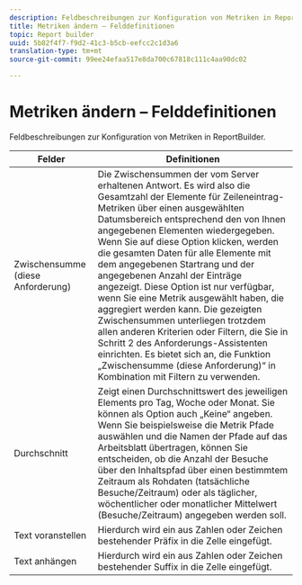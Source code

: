 ```yaml
---
description: Feldbeschreibungen zur Konfiguration von Metriken in ReportBuilder.
title: Metriken ändern – Felddefinitionen
topic: Report builder
uuid: 5b82f4f7-f9d2-41c3-b5cb-eefcc2c1d3a6
translation-type: tm+mt
source-git-commit: 99ee24efaa517e8da700c67818c111c4aa90dc02

---
```



# Metriken ändern – Felddefinitionen

Feldbeschreibungen zur Konfiguration von Metriken in ReportBuilder.

| Felder | Definitionen |
|--- |--- |
| Zwischensumme (diese Anforderung) | Die Zwischensummen der vom Server erhaltenen Antwort. Es wird also die Gesamtzahl der Elemente für Zeileneintrag-Metriken über einen ausgewählten Datumsbereich entsprechend den von Ihnen angegebenen Elementen wiedergegeben. Wenn Sie auf diese Option klicken, werden die gesamten Daten für alle Elemente mit dem angegebenen Startrang und der angegebenen Anzahl der Einträge angezeigt.  Diese Option ist nur verfügbar, wenn Sie eine Metrik ausgewählt haben, die aggregiert werden kann. Die gezeigten Zwischensummen unterliegen trotzdem allen anderen Kriterien oder Filtern, die Sie in Schritt 2 des Anforderungs-Assistenten einrichten. Es bietet sich an, die Funktion „Zwischensumme (diese Anforderung)“ in Kombination mit Filtern zu verwenden. |
| Durchschnitt | Zeigt einen Durchschnittswert des jeweiligen Elements pro Tag, Woche oder Monat. Sie können als Option auch „Keine“ angeben.  Wenn Sie beispielsweise die Metrik Pfade auswählen und die Namen der Pfade auf das Arbeitsblatt übertragen, können Sie entscheiden, ob die Anzahl der Besuche über den Inhaltspfad über einen bestimmtem Zeitraum als Rohdaten (tatsächliche Besuche/Zeitraum) oder als täglicher, wöchentlicher oder monatlicher Mittelwert (Besuche/Zeitraum) angegeben werden soll. |
| Text voranstellen | Hierdurch wird ein aus Zahlen oder Zeichen bestehender Präfix in die Zelle eingefügt. |
| Text anhängen | Hierdurch wird ein aus Zahlen oder Zeichen bestehender Suffix in die Zelle eingefügt. |
